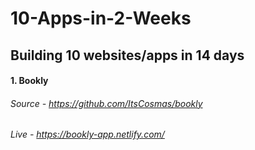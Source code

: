 # 10-Apps-in-2-Weeks

## Building 10 websites/apps in 14 days

#### 1. Bookly
###### Source - https://github.com/ItsCosmas/bookly
###### Live - https://bookly-app.netlify.com/
